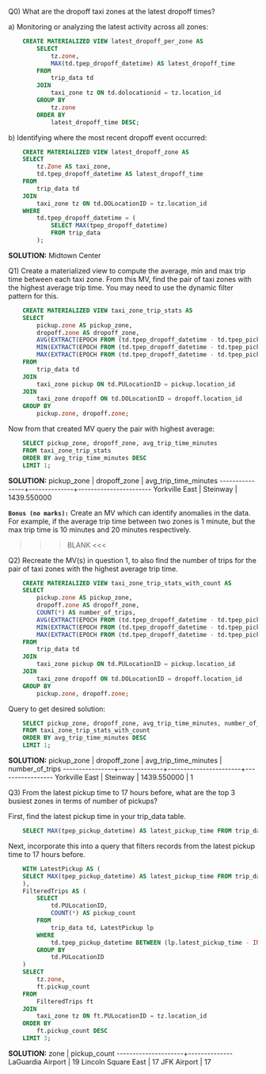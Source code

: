 Q0) What are the dropoff taxi zones at the latest dropoff times?


a) Monitoring or analyzing the latest activity across all zones:

```sql
    CREATE MATERIALIZED VIEW latest_dropoff_per_zone AS
        SELECT
            tz.zone,
            MAX(td.tpep_dropoff_datetime) AS latest_dropoff_time
        FROM
            trip_data td
        JOIN
            taxi_zone tz ON td.dolocationid = tz.location_id
        GROUP BY
            tz.zone
        ORDER BY
            latest_dropoff_time DESC;
```

b) Identifying where the most recent dropoff event occurred:

```sql
    CREATE MATERIALIZED VIEW latest_dropoff_zone AS
    SELECT
        tz.Zone AS taxi_zone,
        td.tpep_dropoff_datetime AS latest_dropoff_time
    FROM
        trip_data td
    JOIN
        taxi_zone tz ON td.DOLocationID = tz.location_id
    WHERE
        td.tpep_dropoff_datetime = (
            SELECT MAX(tpep_dropoff_datetime)
            FROM trip_data
        );
```

**SOLUTION:**
Midtown Center

Q1) Create a materialized view to compute the average, min and max trip time between each taxi zone.
    From this MV, find the pair of taxi zones with the highest average trip time. You may need to use the dynamic filter pattern for this.

```sql
    CREATE MATERIALIZED VIEW taxi_zone_trip_stats AS
    SELECT
        pickup.zone AS pickup_zone,
        dropoff.zone AS dropoff_zone,
        AVG(EXTRACT(EPOCH FROM (td.tpep_dropoff_datetime - td.tpep_pickup_datetime)) / 60) AS avg_trip_time_minutes,
        MIN(EXTRACT(EPOCH FROM (td.tpep_dropoff_datetime - td.tpep_pickup_datetime)) / 60) AS min_trip_time_minutes,
        MAX(EXTRACT(EPOCH FROM (td.tpep_dropoff_datetime - td.tpep_pickup_datetime)) / 60) AS max_trip_time_minutes
    FROM
        trip_data td
    JOIN
        taxi_zone pickup ON td.PULocationID = pickup.location_id
    JOIN
        taxi_zone dropoff ON td.DOLocationID = dropoff.location_id
    GROUP BY
        pickup.zone, dropoff.zone;
```

Now from that created MV query the pair with highest average:
```sql
    SELECT pickup_zone, dropoff_zone, avg_trip_time_minutes
    FROM taxi_zone_trip_stats
    ORDER BY avg_trip_time_minutes DESC
    LIMIT 1;

```


**SOLUTION:**
  pickup_zone   | dropoff_zone | avg_trip_time_minutes
----------------+--------------+-----------------------
 Yorkville East | Steinway     |           1439.550000



**`Bonus (no marks):`**
Create an MV which can identify anomalies in the data. For example, if the average trip time between two zones is 1 minute, but the max trip time is 10 minutes and 20 minutes respectively.

>>> BLANK <<<

Q2) Recreate the MV(s) in question 1, to also find the number of trips for the pair of taxi zones with the highest average trip time.

```sql
    CREATE MATERIALIZED VIEW taxi_zone_trip_stats_with_count AS
    SELECT
        pickup.zone AS pickup_zone,
        dropoff.zone AS dropoff_zone,
        COUNT(*) AS number_of_trips,
        AVG(EXTRACT(EPOCH FROM (td.tpep_dropoff_datetime - td.tpep_pickup_datetime)) / 60) AS avg_trip_time_minutes,
        MIN(EXTRACT(EPOCH FROM (td.tpep_dropoff_datetime - td.tpep_pickup_datetime)) / 60) AS min_trip_time_minutes,
        MAX(EXTRACT(EPOCH FROM (td.tpep_dropoff_datetime - td.tpep_pickup_datetime)) / 60) AS max_trip_time_minutes
    FROM
        trip_data td
    JOIN
        taxi_zone pickup ON td.PULocationID = pickup.location_id
    JOIN
        taxi_zone dropoff ON td.DOLocationID = dropoff.location_id
    GROUP BY
        pickup.zone, dropoff.zone;
```

Query to get desired solution:

```sql
    SELECT pickup_zone, dropoff_zone, avg_trip_time_minutes, number_of_trips
    FROM taxi_zone_trip_stats_with_count
    ORDER BY avg_trip_time_minutes DESC
    LIMIT 1;
```

**SOLUTION:**
  pickup_zone   | dropoff_zone | avg_trip_time_minutes | number_of_trips
----------------+--------------+-----------------------+-----------------
 Yorkville East | Steinway     |           1439.550000 |               1


Q3) From the latest pickup time to 17 hours before, what are the top 3 busiest zones in terms of number of pickups?

First, find the latest pickup time in your trip_data table.

```sql
    SELECT MAX(tpep_pickup_datetime) AS latest_pickup_time FROM trip_data;
```

Next, incorporate this into a query that filters records from the latest pickup time to 17 hours before.

```sql
    WITH LatestPickup AS (
    SELECT MAX(tpep_pickup_datetime) AS latest_pickup_time FROM trip_data
    ),
    FilteredTrips AS (
        SELECT
            td.PULocationID,
            COUNT(*) AS pickup_count
        FROM
            trip_data td, LatestPickup lp
        WHERE
            td.tpep_pickup_datetime BETWEEN (lp.latest_pickup_time - INTERVAL '17 HOURS') AND lp.latest_pickup_time
        GROUP BY
            td.PULocationID
    )
    SELECT
        tz.zone,
        ft.pickup_count
    FROM
        FilteredTrips ft
    JOIN
        taxi_zone tz ON ft.PULocationID = tz.location_id
    ORDER BY
        ft.pickup_count DESC
    LIMIT 3;
```

**SOLUTION:**
        zone         | pickup_count
---------------------+--------------
 LaGuardia Airport   |           19
 Lincoln Square East |           17
 JFK Airport         |           17
